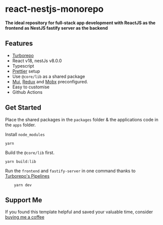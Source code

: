 # react-nestjs-monorepo

**The ideal repository for full-stack app development with ReactJS as the frontend as NestJS fastify server as the backend**

## Features

- [Turborepo](https://turborepo.org/)
- React v18, nestJs v8.0.0
- Typescript
- [Prettier](https://prettier.io/) setup
- Use `@core/lib` as a shared package 
- [Mui](https://mui.com/), [Redux](https://redux.js.org/) and [Mobx](https://mobx.js.org/README.html) preconfigured.
- Easy to customise
- Github Actions

## Get Started

Place the shared packages in the `packages` folder & the applications code in the `apps` folder.

Install `node_modules`

`yarn`

Build the `@core/lib` first.

```yarn build:lib```

Run the `frontend` and `fastify-server` in one command thanks to [Turborepo's Pipelines](https://turborepo.org/docs/core-concepts/pipelines)

```
	yarn dev
```

## Support Me

If you found this template helpful and saved your valuable time, consider [buying me a coffee](https://www.buymeacoffee.com/nish1896)
